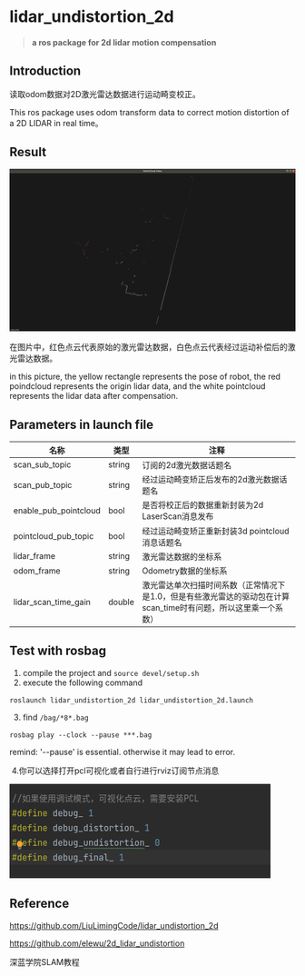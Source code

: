# lidar_undistortion_2d

> #### a ros package for 2d lidar motion compensation

## Introduction

读取odom数据对2D激光雷达数据进行运动畸变校正。

This ros package uses odom transform data to correct motion distortion of a 2D LIDAR in real time。

## Result

![](media/2022-10-1816-57-53屏幕截图.png)

在图片中，红色点云代表原始的激光雷达数据，白色点云代表经过运动补偿后的激光雷达数据。

in this picture, the yellow rectangle represents the pose of robot, the red poindcloud represents the origin lidar data, and the white pointcloud represents the lidar data after compensation.

## Parameters in launch file

名称 | 类型 |  注释
-------- | ----- | -----
scan_sub_topic | string | 订阅的2d激光数据话题名 
scan_pub_topic  | string | 经过运动畸变矫正后发布的2d激光数据话题名 
enable_pub_pointcloud  | bool | 是否将校正后的数据重新封装为2d LaserScan消息发布 
pointcloud_pub_topic | bool | 经过运动畸变矫正重新封装3d pointcloud消息话题名 
lidar_frame| string | 激光雷达数据的坐标系
odom_frame | string | Odometry数据的坐标系
lidar_scan_time_gain | double | 激光雷达单次扫描时间系数（正常情况下是1.0，但是有些激光雷达的驱动包在计算scan_time时有问题，所以这里乘一个系数）

## Test with rosbag
1. compile the project and `source devel/setup.sh`
2. execute the following command
```
roslaunch lidar_undistortion_2d lidar_undistortion_2d.launch
```
3. find `/bag/*8*.bag`
```
rosbag play --clock --pause ***.bag
```
remind: '--pause' is essential. otherwise it may lead to error. 

​	4.你可以选择打开pcl可视化或者自行进行rviz订阅节点消息

![](media/2022-10-1817-00-31屏幕截图.png)

## Reference

https://github.com/LiuLimingCode/lidar_undistortion_2d

https://github.com/elewu/2d_lidar_undistortion

深蓝学院SLAM教程
